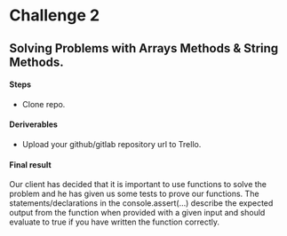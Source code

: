 # Challenge 2

## Solving Problems with Arrays Methods & String Methods.

#### Steps
- Clone repo.

#### Deriverables
- Upload your github/gitlab repository url to Trello.

#### Final result

Our client has decided that it is important to use functions to solve the problem and he has
given us some tests to prove our functions. The statements/declarations in the
console.assert(…) describe the expected output from the function when provided with a given
input and should evaluate to true if you have written the function correctly.

